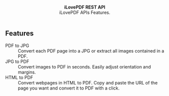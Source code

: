 <br />

<div align="center"><strong>iLovePDF REST API</strong></div>
<div align="center">iLovePDF APIs Features.</div>

<br />

## Features

<dl>
  <dt>PDF to JPG</dt>
  <dd>Convert each PDF page into a JPG or extract all images contained in a PDF.</dd>
  <dt>JPG to PDF</dt>
  <dd>Convert images to PDF in seconds. Easily adjust orientation and margins.</dd>
  <dt>HTML to PDF</dt>
  <dd>Convert webpages in HTML to PDF. Copy and paste the URL of the page you want and convert it to PDF with a click.</dd>
</dl>